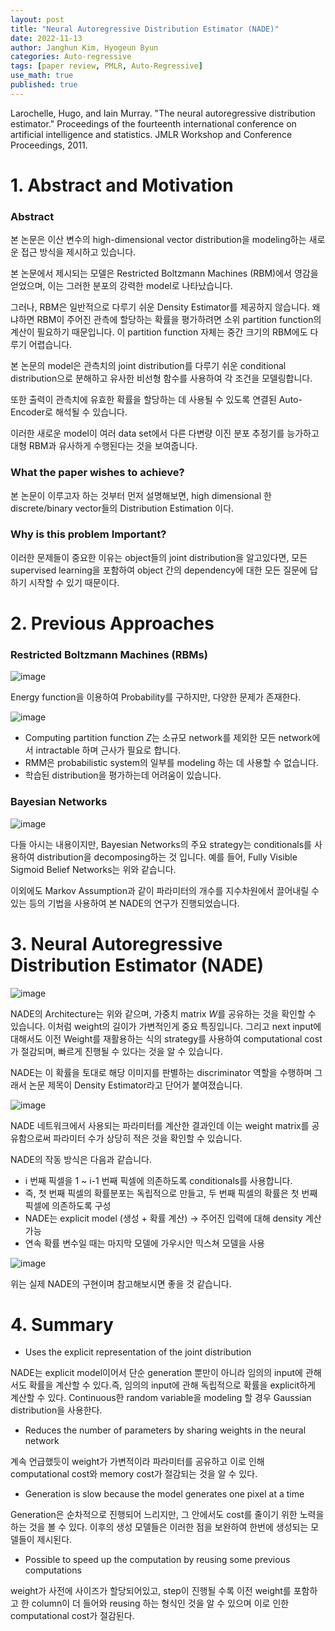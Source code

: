 ```yaml
---
layout: post
title: "Neural Autoregressive Distribution Estimator (NADE)"
date: 2022-11-13
author: Janghun Kim, Hyogeun Byun
categories: Auto-regressive
tags: [paper review, PMLR, Auto-Regressive]
use_math: true
published: true
---
```


Larochelle, Hugo, and Iain Murray. "The neural autoregressive distribution estimator." Proceedings of the fourteenth international conference on artificial intelligence and statistics. JMLR Workshop and Conference Proceedings, 2011.

# 1. Abstract and Motivation
### Abstract
본 논문은 이산 변수의 high-dimensional vector distribution을 modeling하는 새로운 접근 방식을 제시하고 있습니다.

본 논문에서 제시되는 모델은 Restricted Boltzmann Machines (RBM)에서 영감을 얻었으며, 이는 그러한 분포의 강력한 model로 나타났습니다.

그러나, RBM은 일반적으로 다루기 쉬운 Density Estimator를 제공하지 않습니다. 왜냐하면 RBM이 주어진 관측에 할당하는 확률을 평가하려면 소위 partition function의 계산이 필요하기 때문입니다. 이 partition function 자체는 중간 크기의 RBM에도 다루기 어렵습니다.

본 논문의 model은 관측치의 joint distribution를 다루기 쉬운 conditional distribution으로 분해하고 유사한 비선형 함수를 사용하여 각 조건을 모델링합니다.

또한 출력이 관측치에 유효한 확률을 할당하는 데 사용될 수 있도록 연결된 Auto-Encoder로 해석될 수 있습니다.

이러한 새로운 model이 여러 data set에서 다른 다변량 이진 분포 추정기를 능가하고 대형 RBM과 유사하게 수행된다는 것을 보여줍니다.

### What the paper wishes to achieve?
 본 논문이 이루고자 하는 것부터 먼저 설명해보면, high dimensional 한 discrete/binary vector들의 Distribution Estimation 이다. 

### Why is this problem Important?
 이러한 문제들이 중요한 이유는 object들의 joint distribution을 알고있다면, 모든 supervised learning을 포함하여 object 간의 dependency에 대한 모든 질문에 답하기 시작할 수 있기 때문이다.

# 2. Previous Approaches
### Restricted Boltzmann Machines (RBMs)

![image](/assets/NADE_img/rbms.PNG)

Energy function을 이용하여 Probability를 구하지만, 다양한 문제가 존재한다. 

![image](/assets/NADE_img/rbms2.PNG)

- Computing partition function $Z$는 소규모 network를 제외한 모든 network에서 intractable 하며 근사가 필요로 합니다.
- RMM은 probabilistic system의 일부를 modeling 하는 데 사용할 수 없습니다.
- 학습된 distribution을 평가하는데 어려움이 있습니다.


### Bayesian Networks
![image](/assets/NADE_img/bayesian.PNG)

다들 아시는 내용이지만, Bayesian Networks의 주요 strategy는 conditionals를 사용하여 distribution을 decomposing하는 것 입니다. 예를 들어, Fully Visible Sigmoid Belief Networks는 위와 같습니다.

이외에도 Markov Assumption과 같이 파라미터의 개수를 지수차원에서 끌어내릴 수 있는 등의 기법을 사용하여 본 NADE의 연구가 진행되었습니다.

# 3. Neural Autoregressive Distribution Estimator (NADE)
![image](/assets/NADE_img/nade1.PNG)

NADE의 Architecture는 위와 같으며, 가중치 matrix $W$를 공유하는 것을 확인할 수 있습니다. 이처럼 weight의 길이가 가변적인게 중요 특징입니다. 그리고 next input에 대해서도 이전 Weight를 재활용하는 식의 strategy를 사용하여 computational cost가 절감되며, 빠르게 진행될 수 있다는 것을 알 수 있습니다.

NADE는 이 확률을 토대로 해당 이미지를 판별하는 discriminator 역할을 수행하며 그래서 논문 제목이 Density Estimator라고 단어가 붙여졌습니다.


![image](/assets/NADE_img/nade2.PNG)


NADE 네트워크에서 사용되는 파라미터를 계산한 결과인데 이는 weight matrix를 공유함으로써 파라미터 수가 상당히 적은 것을 확인할 수 있습니다.

NADE의 작동 방식은 다음과 같습니다.
- i 번째 픽셀을 1 ~ i-1 번째 픽셀에 의존하도록 conditionals를 사용합니다.
- 즉, 첫 번째 픽셀의 확률분포는 독립적으로 만들고, 두 번째 픽셀의 확률은 첫 번째 픽셀에 의존하도록 구성
- NADE는 explicit model (생성 + 확률 계산) -> 주어진 입력에 대해 density 계산 가능
- 연속 확률 변수일 때는 마지막 모델에 가우시안 믹스쳐 모델을 사용

![image](/assets/NADE_img/code.PNG)

위는 실제 NADE의 구현이며 참고해보시면 좋을 것 같습니다.


# 4. Summary

- Uses the explicit representation of the joint distribution 

NADE는 explicit model이어서 단순 generation 뿐만이 아니라 임의의 input에 관해서도 확률을 계산할 수 있다.즉, 임의의 input에 관해 독립적으로 확률을 explicit하게 계산할 수 있다. Continuous한 random variable을 modeling 할 경우 Gaussian distribution을 사용한다.

- Reduces the number of parameters by sharing weights in the neural network

계속 언급했듯이 weight가 가변적이라 파라미터를 공유하고 이로 인해 computational cost와 memory cost가 절감되는 것을 알 수 있다.

- Generation is slow because the model generates one pixel at a time

Generation은 순차적으로 진행되어 느리지만, 그 안에서도 cost를 줄이기 위한 노력을 하는 것을 볼 수 있다. 이후의 생성 모델들은 이러한 점을 보완하여 한번에 생성되는 모델들이 제시된다.

- Possible to speed up the computation by reusing some previous computations

weight가 사전에 사이즈가 할당되어있고, step이 진행될 수록 이전 weight를 포함하고 한 column이 더 들어와 reusing 하는 형식인 것을 알 수 있으며 이로 인한 computational cost가 절감된다.

